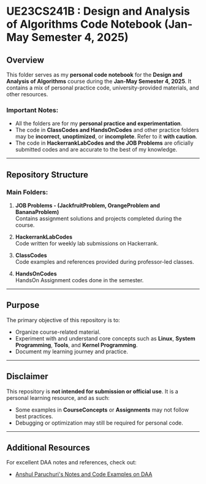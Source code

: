 # UE23CS241B : Design and Analysis of Algorithms Code Notebook (Jan-May Semester 4, 2025)

## Overview

This folder serves as my **personal code notebook** for the **Design and Analysis of Algorithms** course during the **Jan-May Semester 4, 2025**. It contains a mix of personal practice code, university-provided materials, and other resources.

### Important Notes:

- All the folders are for my **personal practice and experimentation**.
- The code in **ClassCodes and HandsOnCodes** and other practice folders may be **incorrect**, **unoptimized**, or **incomplete**. Refer to it **with caution**.
- The code in **HackerrankLabCodes and the JOB Problems** are oficially submitted codes and are accurate to the best of my knowledge.

---

## Repository Structure

### Main Folders:

1. **JOB Problems - (JackfruitProblem, OrangeProblem and BananaProblem)**  
   Contains assignment solutions and projects completed during the course.

2. **HackerrankLabCodes**  
   Code written for weekly lab submissions on Hackerrank.

3. **ClassCodes**  
   Code examples and references provided during professor-led classes.

4. **HandsOnCodes**  
   HandsOn Assignment codes done in the semester.

---

## Purpose

The primary objective of this repository is to:

- Organize course-related material.
- Experiment with and understand core concepts such as **Linux**, **System Programming**, **Tools**, and **Kernel Programming**.
- Document my learning journey and practice.

---

## Disclaimer

This repository is **not intended for submission or official use**. It is a personal learning resource, and as such:

- Some examples in **CourseConcepts** or **Assignments** may not follow best practices.
- Debugging or optimization may still be required for personal code.

---

## Additional Resources

For excellent DAA notes and references, check out:

- [Anshul Paruchuri's Notes and Code Examples on DAA](https://pesunotesproject.notion.site/Operating-Systems-1776b23e86368183803cee45ce188f21)
